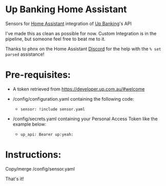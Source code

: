 # Up Banking Home Assistant
Sensors for [Home Assistant](https://www.home-assistant.io/) integration of [Up Banking](https://up.com.au/)'s API

I've made this as clean as possible for now. Custom Integration is in the pipeline, but someone feel free to beat me to it.

Thanks to phnx on the Home Assistant [Discord](https://discord.gg/c5DvZ4e) for the help with the `% set parsed` assistance!

# Pre-requisites:

- A token retrieved from https://developer.up.com.au/#welcome

- /config/configuration.yaml containing the following code:

  - `sensor: !include sensor.yaml`

- /config/secrets.yaml containing your Personal Access Token like the example below:

  - `up_api: Bearer up:yeah:`

# Instructions: 

Copy/merge /config/sensor.yaml

That's it!